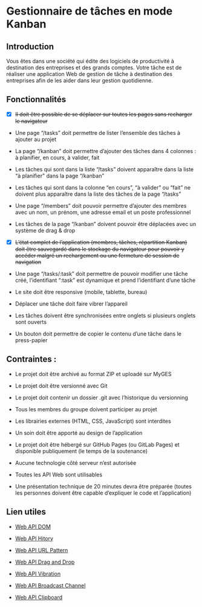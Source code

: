 # Gestionnaire de tâches en mode Kanban

## Introduction

Vous êtes dans une société qui édite des logiciels de productivité à destination des entreprises et
des grands comptes. Votre tâche est de réaliser une application Web de gestion de tâche à
destination des entreprises afin de les aider dans leur gestion quotidienne.

## Fonctionnalités

- [X] ~~Il doit être possible de se déplacer sur toutes les pages sans recharger le navigateur~~

- Une page “/tasks” doit permettre de lister l’ensemble des tâches à ajouter au projet

- La page “/kanban” doit permettre d’ajouter des tâches dans 4 colonnes : à planifier, en
  cours, à valider, fait

- Les tâches qui sont dans la liste “/tasks” doivent apparaître dans la liste “à planifier"
  dans la page “/kanban”

- Les tâches qui sont dans la colonne “en cours”, “à valider” ou “fait” ne doivent plus
  apparaître dans la liste des tâches de la page “/tasks”

- Une page “/members” doit pouvoir permettre d’ajouter des membres avec un nom, un prénom, une
  adresse email et un poste professionnel

- Les tâches de la page “/kanban” doivent pouvoir être déplacées avec un système de drag & drop

- [X] ~~L’état complet de l’application (membres, tâches, répartition Kanban) doit être sauvegardé
  dans le stockage du navigateur pour pouvoir y accéder malgré un rechargement ou une fermeture
  de session de navigation~~

- Une page “/tasks/:task” doit permettre de pouvoir modifier une tâche créé, l’identifiant
  “:task” est dynamique et prend l’identifiant d’une tâche

- Le site doit être responsive (mobile, tablette, bureau)

- Déplacer une tâche doit faire vibrer l’appareil

- Les tâches doivent être synchronisées entre onglets si plusieurs onglets sont ouverts

- Un bouton doit permettre de copier le contenu d’une tâche dans le press-papier

## Contraintes :

- Le projet doit être archivé au format ZIP et uploadé sur MyGES

- Le projet doit être versionné avec Git

- Le projet doit contenir un dossier .git avec l’historique du versionning

- Tous les membres du groupe doivent participer au projet

- Les librairies externes (HTML, CSS, JavaScript) sont interdites

- Un soin doit être apporté au design de l’application

- Le projet doit être hébergé sur GitHub Pages (ou GitLab Pages) et disponible publiquement (le
  temps de la soutenance)

- Aucune technologie côté serveur n’est autorisée

- Toutes les API Web sont utilisables

- Une présentation technique de 20 minutes devra être préparée (toutes les personnes doivent
  être capable d’expliquer le code et l’application)

## Lien utiles

- [Web API DOM](https://developer.mozilla.org/fr/docs/Web/API/Document_Object_Model)

- [Web API Hitory](https://developer.mozilla.org/fr/docs/Web/API/History)

- [Web API URL Pattern](https://developer.mozilla.org/en-US/docs/Web/API/URL_Pattern_API)

- [Web API Drag and Drop](https://developer.mozilla.org/fr/docs/Web/API/HTML_Drag_and_Drop_API)

- [Web API Vibration](https://developer.mozilla.org/fr/docs/Web/API/Vibration_API)

- [Web API Broadcast Channel](https://developer.mozilla.org/en-US/docs/Web/API/Broadcast_Channel_API)

- [Web API Clipboard](https://developer.mozilla.org/fr/docs/Web/API/Clipboard_API)
